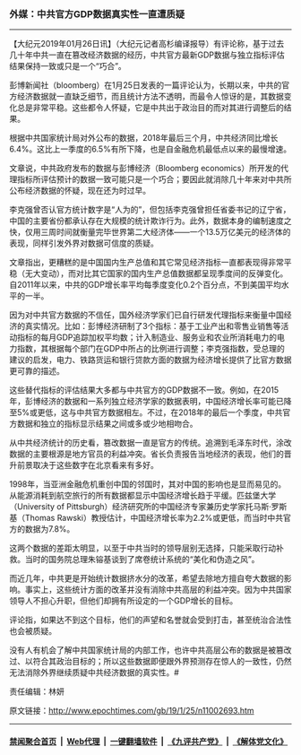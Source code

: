 ### 外媒：中共官方GDP数据真实性一直遭质疑
------------------------

<p>
 【大纪元2019年01月26日讯】（大纪元记者高杉编译报导）有评论称，基于过去几十年中共一直在篡改经济数据的经历，中共官方最新GDP数据与独立指标评估结果保持一致或只是一个“巧合”。
</p>
<p>
 彭博新闻社（bloomberg）在1月25日发表的一篇评论认为，长期以来，中共的官方经济数据就一直缺乏细节，而且统计方法不透明，而最令人惊讶的是，其数据变化总是非常平稳。这些都令人怀疑，它是中共出于政治目的而对其进行调整后的结果。
</p>
<p>
 根据中共国家统计局对外公布的数据，2018年最后三个月，中共经济同比增长6.4%。这比上一季度的6.5%有所下降，也是自金融危机最低点以来的最慢增速。
</p>
<p>
 文章说，中共政府发布的数据与彭博经济（Bloomberg economics）所开发的代理指标所评估预计的数据一致可能只是一个巧合；要因此就消除几十年来对中共所公布经济数据的怀疑，现在还为时过早。
</p>
<p>
 李克强曾否认官方统计数字是“人为的”，但包括李克强曾担任省委书记的辽宁省，中国的主要省份都承认存在大规模的统计欺诈行为。此外，数据本身的编制速度之快，仅用三周时间就衡量完毕世界第二大经济体——一个13.5万亿美元的经济体的表现，同样引发外界对数据可信度的质疑。
</p>
<p>
 文章指出，更糟糕的是中国国内生产总值和其它常见经济指标一直都表现得非常平稳（无大变动），而对比其它国家的国内生产总值数据都呈现季度间的反弹变化。自2011年以来，中共的GDP增长率平均每季度变化0.2个百分点，不到美国平均水平的一半。
</p>
<p>
 因为对中共官方数据的不信任，国外经济学家们已自行研发代理指标来衡量中国经济的真实情况。比如：彭博经济研制了3个指标：基于工业产出和零售业销售等活动指标的每月GDP追踪加权平均数；计入制造业、服务业和农业所消耗电力的电力指数，其根据每个部门在GDP中所占的比例进行调整；李克强指数，受总理的建议的启发，电力、铁路货运和银行贷款方面的数据为经济增长提供了比官方数据更可靠的描述。
</p>
<p>
 这些替代指标的评估结果大多都与中共官方的GDP数据不一致。例如，在2015年，彭博经济的数据和一系列独立经济学家的数据表明，中国经济增长率可能已降至5%或更低，这与中共官方数据相左。不过，在2018年的最后一个季度，中共官方数据和独立的指标显示结果之间或多或少地相吻合。
</p>
<p>
 从中共经济统计的历史看，篡改数据一直是官方的传统。追溯到毛泽东时代，涂改数据的主要根源是地方官员的利益冲突。省长负责报告当地经济的表现，他们的晋升前景取决于这些数字在北京看来有多好。
</p>
<p>
 1998年，当亚洲金融危机重创中国的邻国时，其对中国的影响也是显而易见的。从能源消耗到航空旅行的所有数据都显示中国经济增长趋于平缓。匹兹堡大学（University of Pittsburgh）经济研究所的中国经济专家兼历史学家托马斯·罗斯基（Thomas Rawski）教授估计，中国经济增长率为2.2%或更低，而当时中共官方的数据为7.8%。
</p>
<p>
 这两个数据的差距太明显，以至于中共当时的领导层别无选择，只能采取行动补救。当时的国务院总理朱镕基谈到了席卷统计系统的“美化和伪造之风”。
</p>
<p>
 而近几年，中共更是开始统计数据挤水分的改革，希望去除地方擅自夸大数据的影响。事实上，这些统计方面的改革并没有消除中共高层的利益冲突。因为中共国家领导人不担心升职，但他们却拥有所设定的一个GDP增长的目标。
</p>
<p>
 评论指，如果达不到这个目标，他们的声望和名誉就会受到打击，甚至统治合法性也会被质疑。
</p>
<p>
 没有人有机会了解中共国家统计局的内部工作，也许中共高层公布的数据是被篡改过、以符合其政治目标的；所以这些数据即便跟外界预测存在惊人的一致性，仍然无法消除外界继续质疑中共经济数据的真实性。#
</p>
<p>
 责任编辑：林妍
</p>
<p>
 <audio controls="controls" data-mce-fragment="1" style="display: none;">
 </audio>
</p>
<p>
 <audio controls="controls" data-mce-fragment="1" style="display: none;">
 </audio>
</p>
<p>
 <audio controls="controls" data-mce-fragment="1" style="display: none;">
 </audio>
</p>
<p>
 <audio controls="controls" style="display: none;">
 </audio>
</p>

原文链接：http://www.epochtimes.com/gb/19/1/25/n11002693.htm


------------------------
#### [禁闻聚合首页](https://github.com/gfw-breaker/banned-news/blob/master/README.md) &nbsp;|&nbsp; [Web代理](https://github.com/gfw-breaker/open-proxy/blob/master/README.md) &nbsp;|&nbsp; [一键翻墙软件](https://github.com/gfw-breaker/nogfw/blob/master/README.md) &nbsp;|&nbsp; [《九评共产党》](https://github.com/gfw-breaker/9ping.md/blob/master/README.md#九评之一评共产党是什么) &nbsp;|&nbsp; [《解体党文化》](https://github.com/gfw-breaker/jtdwh.md/blob/master/README.md#绪论)